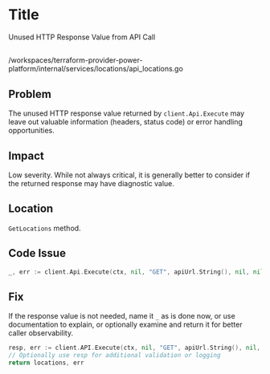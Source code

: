 # Title

Unused HTTP Response Value from API Call

##

/workspaces/terraform-provider-power-platform/internal/services/locations/api_locations.go

## Problem

The unused HTTP response value returned by `client.Api.Execute` may leave out valuable information (headers, status code) or error handling opportunities.

## Impact

Low severity. While not always critical, it is generally better to consider if the returned response may have diagnostic value.

## Location

`GetLocations` method.

## Code Issue

```go
_, err := client.Api.Execute(ctx, nil, "GET", apiUrl.String(), nil, nil, []int{http.StatusOK}, &locations)
```

## Fix

If the response value is not needed, name it `_` as is done now, or use documentation to explain, or optionally examine and return it for better caller observability.

```go
resp, err := client.API.Execute(ctx, nil, "GET", apiUrl.String(), nil, nil, []int{http.StatusOK}, &locations)
// Optionally use resp for additional validation or logging
return locations, err
```
